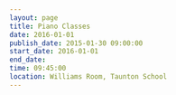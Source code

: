 ```yaml
---
layout: page
title: Piano Classes
date: 2016-01-01
publish_date: 2015-01-30 09:00:00
start_date: 2016-01-01
end_date: 
time: 09:45:00
location: Williams Room, Taunton School
---
```


